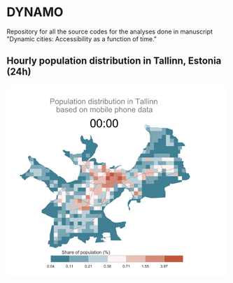# DYNAMO
Repository for all the source codes for the analyses done in manuscript "Dynamic cities: Accessibility as a function of time."

## Hourly population distribution in Tallinn, Estonia (24h)

![](img/Tallinn_population_distribution_24H_NB.gif)
